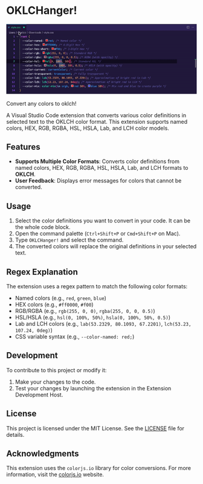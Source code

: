 # OKLCHanger!

![oklchanger](https://raw.githubusercontent.com/maliMirkec/oklchanger/5a2a93f680c0401ad0e3951b924c51a0635dcf4d/gfx/oklchanger.gif)

Convert any colors to oklch!

A Visual Studio Code extension that converts various color definitions in selected text to the OKLCH color format. This extension supports named colors, HEX, RGB, RGBA, HSL, HSLA, Lab, and LCH color models.

## Features

- **Supports Multiple Color Formats**: Converts color definitions from named colors, HEX, RGB, RGBA, HSL, HSLA, Lab, and LCH formats to **OKLCH**.
- **User Feedback**: Displays error messages for colors that cannot be converted.

## Usage

1. Select the color definitions you want to convert in your code. It can be the whole code block.
2. Open the command palette (`Ctrl+Shift+P` or `Cmd+Shift+P` on Mac).
3. Type `OKLCHanger!` and select the command.
4. The converted colors will replace the original definitions in your selected text.

## Regex Explanation

The extension uses a regex pattern to match the following color formats:

- Named colors (e.g., `red`, `green`, `blue`)
- HEX colors (e.g., `#ff0000`, `#f00`)
- RGB/RGBA (e.g., `rgb(255, 0, 0)`, `rgba(255, 0, 0, 0.5)`)
- HSL/HSLA (e.g., `hsl(0, 100%, 50%)`, `hsla(0, 100%, 50%, 0.5)`)
- Lab and LCH colors (e.g., `lab(53.2329, 80.1093, 67.2201)`, `lch(53.23, 107.24, 0deg)`)
- CSS variable syntax (e.g., `--color-named: red;`)

## Development

To contribute to this project or modify it:

1. Make your changes to the code.
2. Test your changes by launching the extension in the Extension Development Host.

## License

This project is licensed under the MIT License. See the [LICENSE](https://raw.githubusercontent.com/maliMirkec/clamp-it/refs/heads/main/LICENCE.md) file for details.

## Acknowledgments

This extension uses the `colorjs.io` library for color conversions. For more information, visit the [colorjs.io](https://colorjs.io) website.
